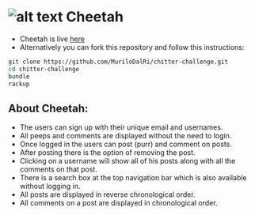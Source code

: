 ![alt text](http://cliparts.co/cliparts/rTL/npa/rTLnparMc.png "Cheetah")
Cheetah
=================

* Cheetah is live [here](https://murilo-cheetah.herokuapp.com)
* Alternatively you can fork this repository and follow this instructions:

```sh
git clone https://github.com/MuriloDalRi/chitter-challenge.git
cd chitter-challenge
bundle
rackup
```

About Cheetah:
------

* The users can sign up with their unique email and usernames.
* All peeps and comments are displayed without the need to login.
* Once logged in the users can post (purr) and comment on posts.
* After posting there is the option of removing the post.
* Clicking on a username will show all of his posts along with all the comments on that post.
* There is a search box at the top navigation bar which is also available without logging in.
* All posts are displayed in reverse chronological order.
* All comments on a post are displayed in chronological order.
